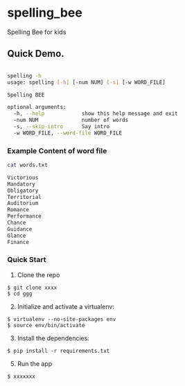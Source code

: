 # spelling_bee
Spelling Bee for kids


## Quick Demo.

```bash

spelling -h
usage: spelling [-h] [-num NUM] [-s] [-w WORD_FILE]

Spelling BEE

optional arguments:
  -h, --help            show this help message and exit
  -num NUM              number of words
  -s, --skip-intro      Say intro
  -w WORD_FILE, --word-file WORD_FILE

```

### Example Content of word file 

```bash
cat words.txt 

Victorious
Mandatory
Obligatory
Territorial	
Auditorium
Romance
Performance 
Chance 
Guidance 
Glance 
Finance 

```

### Quick Start

1. Clone the repo
  ```
  $ git clone xxxx
  $ cd ggg
  ```

2. Initialize and activate a virtualenv:
  ```
  $ virtualenv --no-site-packages env
  $ source env/bin/activate
  ```

3. Install the dependencies:
  ```
  $ pip install -r requirements.txt
  ```

5. Run the app
  ```
  $ xxxxxxx
  ```

